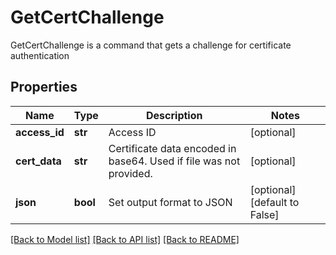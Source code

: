 # GetCertChallenge

GetCertChallenge is a command that gets a challenge for certificate authentication
## Properties
Name | Type | Description | Notes
------------ | ------------- | ------------- | -------------
**access_id** | **str** | Access ID | [optional] 
**cert_data** | **str** | Certificate data encoded in base64. Used if file was not provided. | [optional] 
**json** | **bool** | Set output format to JSON | [optional] [default to False]

[[Back to Model list]](../README.md#documentation-for-models) [[Back to API list]](../README.md#documentation-for-api-endpoints) [[Back to README]](../README.md)


